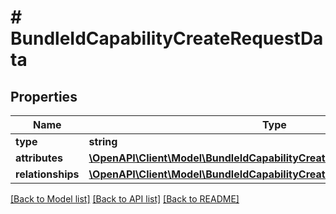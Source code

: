 # # BundleIdCapabilityCreateRequestData

## Properties

Name | Type | Description | Notes
------------ | ------------- | ------------- | -------------
**type** | **string** |  | 
**attributes** | [**\OpenAPI\Client\Model\BundleIdCapabilityCreateRequestDataAttributes**](BundleIdCapabilityCreateRequestDataAttributes.md) |  | 
**relationships** | [**\OpenAPI\Client\Model\BundleIdCapabilityCreateRequestDataRelationships**](BundleIdCapabilityCreateRequestDataRelationships.md) |  | 

[[Back to Model list]](../../README.md#documentation-for-models) [[Back to API list]](../../README.md#documentation-for-api-endpoints) [[Back to README]](../../README.md)


